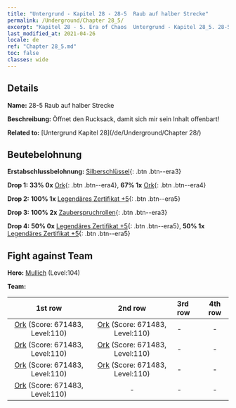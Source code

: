 ```yaml
---
title: "Untergrund - Kapitel 28 - 28-5  Raub auf halber Strecke"
permalink: /Underground/Chapter 28_5/
excerpt: "Kapitel 28 - 5. Era of Chaos  Untergrund - Kapitel 28_5. 28-5  Raub auf halber Strecke"
last_modified_at: 2021-04-26
locale: de
ref: "Chapter 28_5.md"
toc: false
classes: wide
---
```


## Details

 **Name:** 28-5  Raub auf halber Strecke

 **Beschreibung:**       Öffnet den Rucksack, damit sich mir sein Inhalt offenbart!

 **Related to:** [Untergrund Kapitel 28](/de/Underground/Chapter 28/)

## Beutebelohnung

 **Erstabschlussbelohnung:** [Silberschlüssel](/ItemsDE/con_693/){: .btn .btn--era3}

 **Drop 1:** **33% 0x** [Ork](/ItemsDE/unt_219/){: .btn .btn--era4}, **67% 1x** [Ork](/ItemsDE/unt_219/){: .btn .btn--era4}

 **Drop 2:** **100% 1x** [Legendäres Zertifikat +5](/ItemsDE/mat_102/){: .btn .btn--era5}

 **Drop 3:** **100% 2x** [Zauberspruchrollen](/ItemsDE/con_694/){: .btn .btn--era3}

 **Drop 4:** **50% 0x** [Legendäres Zertifikat +5](/ItemsDE/mat_102/){: .btn .btn--era5}, **50% 1x** [Legendäres Zertifikat +5](/ItemsDE/mat_102/){: .btn .btn--era5}


## Fight against Team
 **Hero:** [Mullich](/de/heroes/Mullich/) (Level:104)

 **Team:**


  | 1st row | 2nd row | 3rd row | 4th row |
  |:----:|:----:|:----|:----:|
  | [Ork](/de/units/Orc/) (Score: 671483, Level:110)  | [Ork](/de/units/Orc/) (Score: 671483, Level:110)  | - | - |
  | [Ork](/de/units/Orc/) (Score: 671483, Level:110)  | [Ork](/de/units/Orc/) (Score: 671483, Level:110)  | - | - |
  | [Ork](/de/units/Orc/) (Score: 671483, Level:110)  | [Ork](/de/units/Orc/) (Score: 671483, Level:110)  | - | - |
  | [Ork](/de/units/Orc/) (Score: 671483, Level:110)  | - | - | - |



